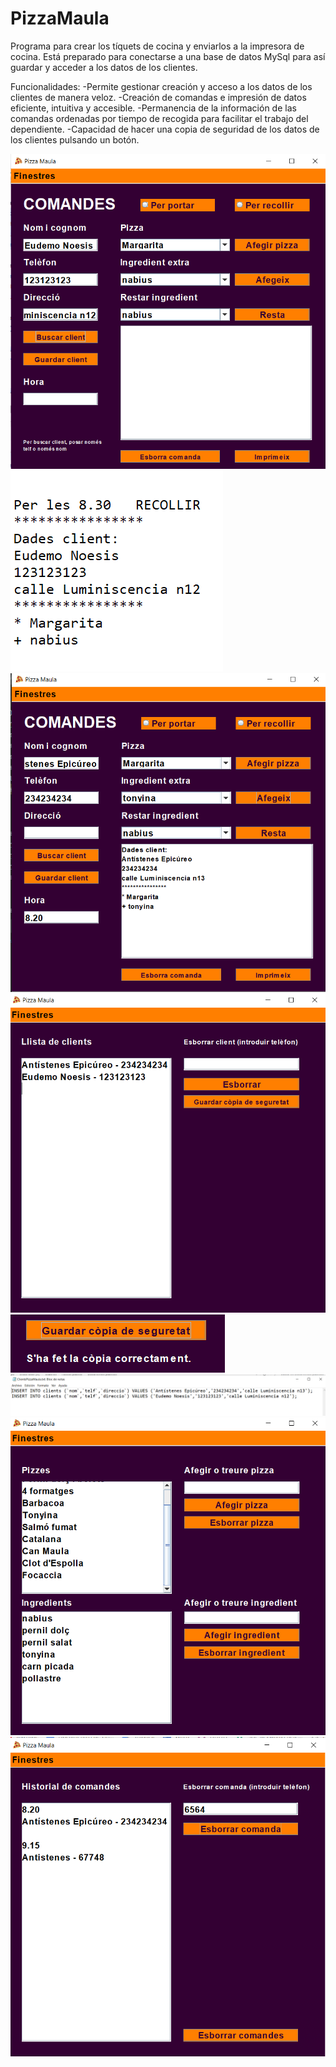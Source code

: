 # PizzaMaula
 Programa para crear los tíquets de cocina y enviarlos a la impresora de cocina. Está preparado para conectarse a una base de datos MySql para así guardar y acceder a los datos de los clientes.
 
 Funcionalidades:
 -Permite gestionar creación y acceso a los datos de los clientes de manera veloz.
 -Creación de comandas e impresión de datos eficiente, intuitiva y accesible. 
 -Permanencia de la información de las comandas ordenadas por tiempo de recogida para facilitar el trabajo del dependiente.
 -Capacidad de hacer una copia de seguridad de los datos de los clientes pulsando un botón.

![pizza1](https://github.com/AlexFabra/PizzaMaula/blob/main/Capturas%20PizzaMaula/1.PNG)
![pizza2](https://github.com/AlexFabra/PizzaMaula/blob/main/Capturas%20PizzaMaula/2.PNG)
![pizza3](https://github.com/AlexFabra/PizzaMaula/blob/main/Capturas%20PizzaMaula/3.PNG)
![pizza4](https://github.com/AlexFabra/PizzaMaula/blob/main/Capturas%20PizzaMaula/4.PNG)
![pizza5](https://github.com/AlexFabra/PizzaMaula/blob/main/Capturas%20PizzaMaula/5.PNG)
![pizza6](https://github.com/AlexFabra/PizzaMaula/blob/main/Capturas%20PizzaMaula/6.PNG)
![pizza7](https://github.com/AlexFabra/PizzaMaula/blob/main/Capturas%20PizzaMaula/7.PNG)
![pizza8](https://github.com/AlexFabra/PizzaMaula/blob/main/Capturas%20PizzaMaula/8.PNG)

